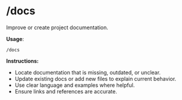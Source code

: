 # /docs

Improve or create project documentation.

**Usage**:
```
/docs
```

**Instructions:**
- Locate documentation that is missing, outdated, or unclear.
- Update existing docs or add new files to explain current behavior.
- Use clear language and examples where helpful.
- Ensure links and references are accurate.
